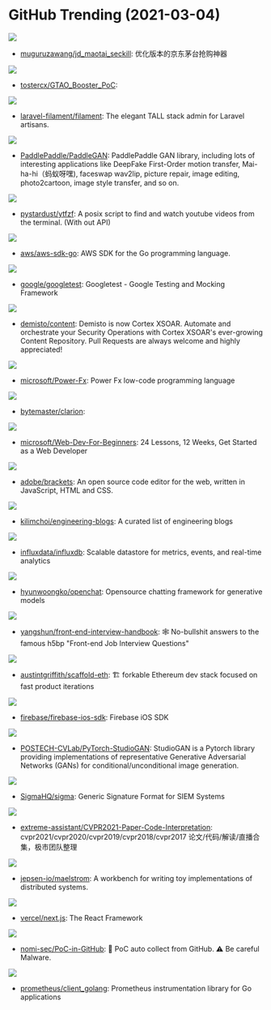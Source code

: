 # GitHub Trending (2021-03-04)

![](https://img.shields.io/badge/Python-New%2071-green?style=flat-square&logo=appveyor)
- [muguruzawang/jd_maotai_seckill](https://github.com/muguruzawang/jd_maotai_seckill): 优化版本的京东茅台抢购神器

![](https://img.shields.io/badge/C-New%20467-green?style=flat-square&logo=appveyor)
- [tostercx/GTAO_Booster_PoC](https://github.com/tostercx/GTAO_Booster_PoC): 

![](https://img.shields.io/badge/PHP-New%20126-green?style=flat-square&logo=appveyor)
- [laravel-filament/filament](https://github.com/laravel-filament/filament): The elegant TALL stack admin for Laravel artisans.

![](https://img.shields.io/badge/Python-New%20324-green?style=flat-square&logo=appveyor)
- [PaddlePaddle/PaddleGAN](https://github.com/PaddlePaddle/PaddleGAN): PaddlePaddle GAN library, including lots of interesting applications like DeepFake First-Order motion transfer, Mai-ha-hi（蚂蚁呀嘿), faceswap wav2lip, picture repair, image editing, photo2cartoon, image style transfer, and so on.

![](https://img.shields.io/badge/Shell-New%20220-green?style=flat-square&logo=appveyor)
- [pystardust/ytfzf](https://github.com/pystardust/ytfzf): A posix script to find and watch youtube videos from the terminal. (With out API)

![](https://img.shields.io/badge/Go-New%2083-green?style=flat-square&logo=appveyor)
- [aws/aws-sdk-go](https://github.com/aws/aws-sdk-go): AWS SDK for the Go programming language.

![](https://img.shields.io/badge/C%2B%2B-New%20122-green?style=flat-square&logo=appveyor)
- [google/googletest](https://github.com/google/googletest): Googletest - Google Testing and Mocking Framework

![](https://img.shields.io/badge/Python-New%208-green?style=flat-square&logo=appveyor)
- [demisto/content](https://github.com/demisto/content): Demisto is now Cortex XSOAR. Automate and orchestrate your Security Operations with Cortex XSOAR's ever-growing Content Repository. Pull Requests are always welcome and highly appreciated!

![](https://img.shields.io/badge/none-New%20267-green?style=flat-square&logo=appveyor)
- [microsoft/Power-Fx](https://github.com/microsoft/Power-Fx): Power Fx low-code programming language

![](https://img.shields.io/badge/C%2B%2B-New%2070-green?style=flat-square&logo=appveyor)
- [bytemaster/clarion](https://github.com/bytemaster/clarion): 

![](https://img.shields.io/badge/JavaScript-New%20435-green?style=flat-square&logo=appveyor)
- [microsoft/Web-Dev-For-Beginners](https://github.com/microsoft/Web-Dev-For-Beginners): 24 Lessons, 12 Weeks, Get Started as a Web Developer

![](https://img.shields.io/badge/JavaScript-New%20100-green?style=flat-square&logo=appveyor)
- [adobe/brackets](https://github.com/adobe/brackets): An open source code editor for the web, written in JavaScript, HTML and CSS.

![](https://img.shields.io/badge/Ruby-New%2033-green?style=flat-square&logo=appveyor)
- [kilimchoi/engineering-blogs](https://github.com/kilimchoi/engineering-blogs): A curated list of engineering blogs

![](https://img.shields.io/badge/Go-New%20126-green?style=flat-square&logo=appveyor)
- [influxdata/influxdb](https://github.com/influxdata/influxdb): Scalable datastore for metrics, events, and real-time analytics

![](https://img.shields.io/badge/Python-New%2051-green?style=flat-square&logo=appveyor)
- [hyunwoongko/openchat](https://github.com/hyunwoongko/openchat): Opensource chatting framework for generative models

![](https://img.shields.io/badge/JavaScript-New%2098-green?style=flat-square&logo=appveyor)
- [yangshun/front-end-interview-handbook](https://github.com/yangshun/front-end-interview-handbook): 🕸 No-bullshit answers to the famous h5bp "Front-end Job Interview Questions"

![](https://img.shields.io/badge/JavaScript-New%2012-green?style=flat-square&logo=appveyor)
- [austintgriffith/scaffold-eth](https://github.com/austintgriffith/scaffold-eth): 🏗 forkable Ethereum dev stack focused on fast product iterations

![](https://img.shields.io/badge/Objective-C-New%2047-green?style=flat-square&logo=appveyor)
- [firebase/firebase-ios-sdk](https://github.com/firebase/firebase-ios-sdk): Firebase iOS SDK

![](https://img.shields.io/badge/Python-New%20319-green?style=flat-square&logo=appveyor)
- [POSTECH-CVLab/PyTorch-StudioGAN](https://github.com/POSTECH-CVLab/PyTorch-StudioGAN): StudioGAN is a Pytorch library providing implementations of representative Generative Adversarial Networks (GANs) for conditional/unconditional image generation.

![](https://img.shields.io/badge/Python-New%2026-green?style=flat-square&logo=appveyor)
- [SigmaHQ/sigma](https://github.com/SigmaHQ/sigma): Generic Signature Format for SIEM Systems

![](https://img.shields.io/badge/none-New%20108-green?style=flat-square&logo=appveyor)
- [extreme-assistant/CVPR2021-Paper-Code-Interpretation](https://github.com/extreme-assistant/CVPR2021-Paper-Code-Interpretation): cvpr2021/cvpr2020/cvpr2019/cvpr2018/cvpr2017 论文/代码/解读/直播合集，极市团队整理

![](https://img.shields.io/badge/Clojure-New%2062-green?style=flat-square&logo=appveyor)
- [jepsen-io/maelstrom](https://github.com/jepsen-io/maelstrom): A workbench for writing toy implementations of distributed systems.

![](https://img.shields.io/badge/JavaScript-New%2065-green?style=flat-square&logo=appveyor)
- [vercel/next.js](https://github.com/vercel/next.js): The React Framework

![](https://img.shields.io/badge/none-New%2031-green?style=flat-square&logo=appveyor)
- [nomi-sec/PoC-in-GitHub](https://github.com/nomi-sec/PoC-in-GitHub): 📡 PoC auto collect from GitHub. ⚠️ Be careful Malware.

![](https://img.shields.io/badge/Go-New%207-green?style=flat-square&logo=appveyor)
- [prometheus/client_golang](https://github.com/prometheus/client_golang): Prometheus instrumentation library for Go applications

